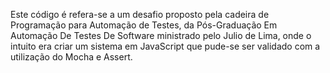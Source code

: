 Este código é refera-se a um desafio proposto pela cadeira de Programação para Automação de Testes, da Pós-Graduação Em Automação De Testes De Software ministrado pelo Julio de Lima, onde o intuito era criar um sistema em JavaScript que pude-se ser validado com a utilização do Mocha e Assert.
